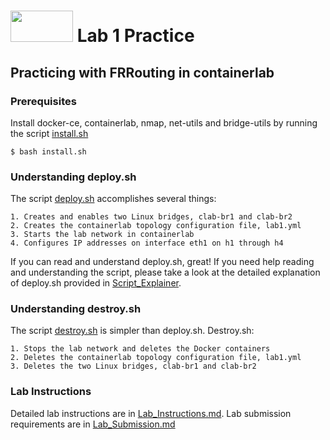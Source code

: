 # <img src="https://www.tamusa.edu/brandguide/jpeglogos/tamusa_final_logo_bw1.jpg" width="100" height="50"> Lab 1 Practice
## Practicing with FRRouting in containerlab
### **Prerequisites**
Install docker-ce, containerlab, nmap, net-utils and bridge-utils by running the script [install.sh](../../install.sh)
```
$ bash install.sh
```
### **Understanding deploy.sh**
The script [deploy.sh](deploy.sh) accomplishes several things:
```
1. Creates and enables two Linux bridges, clab-br1 and clab-br2
2. Creates the containerlab topology configuration file, lab1.yml
3. Starts the lab network in containerlab
4. Configures IP addresses on interface eth1 on h1 through h4
```
If you can read and understand deploy.sh, great! If you need help reading and understanding the script, please take a look at the detailed explanation of deploy.sh provided in [Script_Explainer](Script_Explainer.md).

### **Understanding destroy.sh**
The script [destroy.sh](destroy.sh) is simpler than deploy.sh. Destroy.sh:
```
1. Stops the lab network and deletes the Docker containers
2. Deletes the containerlab topology configuration file, lab1.yml
3. Deletes the two Linux bridges, clab-br1 and clab-br2
```
### **Lab Instructions**
Detailed lab instructions are in [Lab_Instructions.md](Lab_Instructions.md).
Lab submission requirements are in [Lab_Submission.md](Lab_Submission.md)
